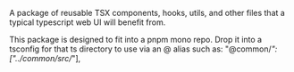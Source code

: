 A package of reusable TSX components, hooks, utils, and other files that a typical typescript web UI will benefit from.

This package is designed to fit into a pnpm mono repo. Drop it into a tsconfig for that ts directory to use via an @ alias such as:
"@common/*": ["../common/src/*"],